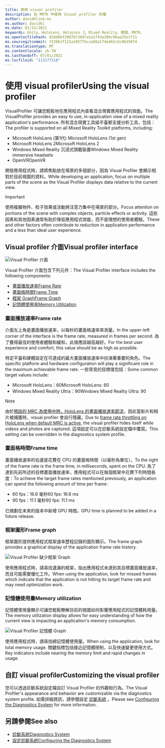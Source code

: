 ```yaml
---
title: 使用 visual profiler
description: 在 MRTK 中使用 Visual profiler 的檔
author: davidkline-ms
ms.author: davidkl
ms.date: 01/12/2021
keywords: Unity、HoloLens、HoloLens 2、Mixed Reality、開發、MRTK、
ms.openlocfilehash: 018d6bf2087b73697a1e1f43e206c96ae25e1f21
ms.sourcegitcommit: f338b1f121a10577bcce08a174e462cdc86d5874
ms.translationtype: MT
ms.contentlocale: zh-TW
ms.lasthandoff: 07/01/2021
ms.locfileid: "113177218"
---
```

# <a name="using-the-visual-profiler"></a><span data-ttu-id="622b3-104">使用 visual profiler</span><span class="sxs-lookup"><span data-stu-id="622b3-104">Using the visual profiler</span></span>

<span data-ttu-id="622b3-105">VisualProfiler 可讓您輕鬆地在應用程式內查看混合現實應用程式的效能。</span><span class="sxs-lookup"><span data-stu-id="622b3-105">The VisualProfiler provides an easy to use, in-application view of a mixed reality application's performance.</span></span> <span data-ttu-id="622b3-106">所有混合現實工具組平臺都支援分析工具，包括：</span><span class="sxs-lookup"><span data-stu-id="622b3-106">The profiler is supported on all Mixed Reality Toolkit platforms, including:</span></span>

- <span data-ttu-id="622b3-107">Microsoft HoloLens (第1代) </span><span class="sxs-lookup"><span data-stu-id="622b3-107">Microsoft HoloLens (1st gen)</span></span>
- <span data-ttu-id="622b3-108">Microsoft HoloLens 2</span><span class="sxs-lookup"><span data-stu-id="622b3-108">Microsoft HoloLens 2</span></span>
- <span data-ttu-id="622b3-109">Windows Mixed Reality 沉浸式頭戴裝置</span><span class="sxs-lookup"><span data-stu-id="622b3-109">Windows Mixed Reality immersive headsets</span></span>
- <span data-ttu-id="622b3-110">OpenVR</span><span class="sxs-lookup"><span data-stu-id="622b3-110">OpenVR</span></span>

<span data-ttu-id="622b3-111">開發應用程式時，請將焦點放在場景的多個部分，因為 Visual Profiler 會顯示相對於目前視圖的資料。</span><span class="sxs-lookup"><span data-stu-id="622b3-111">While developing an application, focus on multiple parts of the scene as the Visual Profiler displays data relative to the current view.</span></span>

> [!IMPORTANT]
> <span data-ttu-id="622b3-112">使用複雜物件、粒子效果或活動將注意力集中在場景的部分。</span><span class="sxs-lookup"><span data-stu-id="622b3-112">Focus attention on portions of the scene with complex objects, particle effects or activity.</span></span> <span data-ttu-id="622b3-113">這些因素和其他因素通常有助於降低應用程式效能，而不是理想的使用者體驗。</span><span class="sxs-lookup"><span data-stu-id="622b3-113">These and other factors often contribute to reduction in application performance and a less than ideal user experience.</span></span>

## <a name="visual-profiler-interface"></a><span data-ttu-id="622b3-114">Visual profiler 介面</span><span class="sxs-lookup"><span data-stu-id="622b3-114">Visual profiler interface</span></span>

![Visual Profiler 介面](../images/diagnostics/VisualProfiler.png)

<span data-ttu-id="622b3-116">Visual Profiler 介面包含下列元件：</span><span class="sxs-lookup"><span data-stu-id="622b3-116">The Visual Profiler interface includes the following components:</span></span>

- [<span data-ttu-id="622b3-117">畫面播放速率</span><span class="sxs-lookup"><span data-stu-id="622b3-117">Frame Rate</span></span>](#frame-rate)
- [<span data-ttu-id="622b3-118">畫面格時間</span><span class="sxs-lookup"><span data-stu-id="622b3-118">Frame Time</span></span>](#frame-time)
- [<span data-ttu-id="622b3-119">框架 Graph</span><span class="sxs-lookup"><span data-stu-id="622b3-119">Frame Graph</span></span>](#frame-graph)
- [<span data-ttu-id="622b3-120">記憶體使用率</span><span class="sxs-lookup"><span data-stu-id="622b3-120">Memory Utilization</span></span>](#memory-utilization)

### <a name="frame-rate"></a><span data-ttu-id="622b3-121">畫面播放速率</span><span class="sxs-lookup"><span data-stu-id="622b3-121">Frame rate</span></span>

<span data-ttu-id="622b3-122">介面左上角是畫面播放速率，以每秒的畫面格速率來測量。</span><span class="sxs-lookup"><span data-stu-id="622b3-122">In the upper-left corner of the interface is the frame rate, measured in frames per second.</span></span> <span data-ttu-id="622b3-123">為了獲得最佳的使用者體驗和緩和，此值應該越高越好。</span><span class="sxs-lookup"><span data-stu-id="622b3-123">For the best user experience and comfort, this value should be as high as possible.</span></span>

<span data-ttu-id="622b3-124">特定平臺和硬體設定在可達成的最大畫面播放速率中扮演著重要的角色。</span><span class="sxs-lookup"><span data-stu-id="622b3-124">The specific platform and hardware configuration will play a significant role in the maximum achievable frame rate.</span></span> <span data-ttu-id="622b3-125">一些常見的目標值包括：</span><span class="sxs-lookup"><span data-stu-id="622b3-125">Some common target values include:</span></span>

- <span data-ttu-id="622b3-126">Microsoft HoloLens：60</span><span class="sxs-lookup"><span data-stu-id="622b3-126">Microsoft HoloLens: 60</span></span>
- <span data-ttu-id="622b3-127">Windows Mixed Reality Ultra：90</span><span class="sxs-lookup"><span data-stu-id="622b3-127">Windows Mixed Reality Ultra: 90</span></span>

> [!NOTE]
> <span data-ttu-id="622b3-128">由於[預設的 MRC 為使用中時，HoloLens 的畫面播放速率節流](/windows/mixed-reality/mixed-reality-capture-for-developers#what-to-expect-when-mrc-is-enabled-on-hololens)，因此當影片和相片被捕獲時，visual profiler 會自行隱藏。</span><span class="sxs-lookup"><span data-stu-id="622b3-128">Due to [frame rate throttling on HoloLens when default MRC is active](/windows/mixed-reality/mixed-reality-capture-for-developers#what-to-expect-when-mrc-is-enabled-on-hololens), the visual profiler hides itself while videos and photos are captured.</span></span> <span data-ttu-id="622b3-129">這項設定可以在診斷系統設定檔中覆寫。</span><span class="sxs-lookup"><span data-stu-id="622b3-129">This setting can be overridden in the diagnostics system profile.</span></span>

### <a name="frame-time"></a><span data-ttu-id="622b3-130">畫面格時間</span><span class="sxs-lookup"><span data-stu-id="622b3-130">Frame time</span></span>

<span data-ttu-id="622b3-131">畫面播放速率的右邊是花費在 CPU 的畫面格時間（以毫秒為單位）。</span><span class="sxs-lookup"><span data-stu-id="622b3-131">To the right of the frame rate is the frame time, in milliseconds, spent on the CPU.</span></span> <span data-ttu-id="622b3-132">為了達到先前所述的目標畫面播放速率，應用程式可以在每個框架中花費下列時間長度：</span><span class="sxs-lookup"><span data-stu-id="622b3-132">To achieve the target frame rates mentioned previously, an application can spend the following amount of time per frame:</span></span>

- <span data-ttu-id="622b3-133">60 fps：16.6 毫秒</span><span class="sxs-lookup"><span data-stu-id="622b3-133">60 fps: 16.6 ms</span></span>
- <span data-ttu-id="622b3-134">90 fps：11.1 毫秒</span><span class="sxs-lookup"><span data-stu-id="622b3-134">90 fps: 11.1 ms</span></span>

<span data-ttu-id="622b3-135">已規劃在未來的版本中新增 GPU 時間。</span><span class="sxs-lookup"><span data-stu-id="622b3-135">GPU time is planned to be added in a future release.</span></span>

### <a name="frame-graph"></a><span data-ttu-id="622b3-136">框架圖形</span><span class="sxs-lookup"><span data-stu-id="622b3-136">Frame graph</span></span>

<span data-ttu-id="622b3-137">框架圖形提供應用程式框架速率歷程記錄的圖形顯示。</span><span class="sxs-lookup"><span data-stu-id="622b3-137">The frame graph provides a graphical display of the application frame rate history.</span></span>

![Visual Profiler 缺少框架 Graph](../images/diagnostics/VisualProfilerMissedFrames.png)

<span data-ttu-id="622b3-139">使用應用程式時，請尋找遺漏的框架，指出應用程式未達到其目標畫面播放速率，而且可能需要優化工作。</span><span class="sxs-lookup"><span data-stu-id="622b3-139">When using the application, look for missed frames which indicate that the application is not hitting its target frame rate and may need optimization work.</span></span>

### <a name="memory-utilization"></a><span data-ttu-id="622b3-140">記憶體使用量</span><span class="sxs-lookup"><span data-stu-id="622b3-140">Memory utilization</span></span>

<span data-ttu-id="622b3-141">記憶體使用量顯示可讓您輕鬆瞭解目前的視圖如何影響應用程式的記憶體耗用量。</span><span class="sxs-lookup"><span data-stu-id="622b3-141">The memory utilization display allows for easy understanding of how the current view is impacting an application's memory consumption.</span></span>

![Visual Profiler 記憶體 Graph](../images/diagnostics/VisualProfilerMemory.png)

<span data-ttu-id="622b3-143">使用應用程式時，請尋找總記憶體使用量。</span><span class="sxs-lookup"><span data-stu-id="622b3-143">When using the application, look for total memory usage.</span></span> <span data-ttu-id="622b3-144">關鍵指標包括接近記憶體限制，以及快速變更使用方式。</span><span class="sxs-lookup"><span data-stu-id="622b3-144">Key indicators include nearing the memory limit and rapid changes in usage.</span></span>

## <a name="customizing-the-visual-profiler"></a><span data-ttu-id="622b3-145">自訂 visual profiler</span><span class="sxs-lookup"><span data-stu-id="622b3-145">Customizing the visual profiler</span></span>

<span data-ttu-id="622b3-146">您可以透過診斷系統設定檔自訂 Visual Profiler 的外觀和行為。</span><span class="sxs-lookup"><span data-stu-id="622b3-146">The Visual Profiler's appearance and behavior are customizable via the diagnostics system profile.</span></span> <span data-ttu-id="622b3-147">如需詳細資訊，請參閱設定 [診斷系統](configuring-diagnostics.md) 。</span><span class="sxs-lookup"><span data-stu-id="622b3-147">Please see [Configuring the Diagnostics System](configuring-diagnostics.md) for more information.</span></span>

## <a name="see-also"></a><span data-ttu-id="622b3-148">另請參閱</span><span class="sxs-lookup"><span data-stu-id="622b3-148">See also</span></span>

- [<span data-ttu-id="622b3-149">診斷系統</span><span class="sxs-lookup"><span data-stu-id="622b3-149">Diagnostics System</span></span>](diagnostics-system-getting-started.md)
- [<span data-ttu-id="622b3-150">設定診斷系統</span><span class="sxs-lookup"><span data-stu-id="622b3-150">Configuring the Diagnostics System</span></span>](configuring-diagnostics.md)
